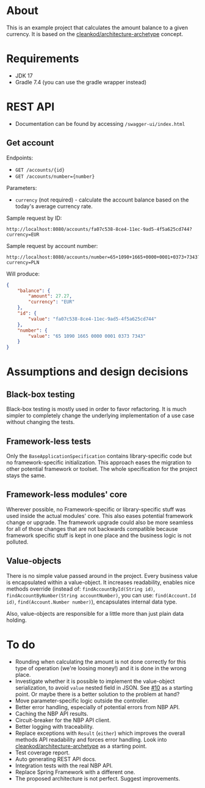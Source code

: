 # About
This is an example project that calculates the amount balance to a given currency. It is based on the [cleankod/architecture-archetype](https://github.com/cleankod/architecture-archetype) concept.

# Requirements
* JDK 17
* Gradle 7.4 (you can use the gradle wrapper instead)

# REST API
* Documentation can be found by accessing `/swagger-ui/index.html`
## Get account
Endpoints:
* `GET /accounts/{id}`
* `GET /accounts/number={number}`

Parameters:
* `currency` (not required) - calculate the account balance based on the today's average currency rate.

Sample request by ID:
```
http://localhost:8080/accounts/fa07c538-8ce4-11ec-9ad5-4f5a625cd744?currency=EUR
```

Sample request by account number:
```
http://localhost:8080/accounts/number=65+1090+1665+0000+0001+0373+7343?currency=PLN
```

Will produce:
```json
{
    "balance": {
        "amount": 27.27,
        "currency": "EUR"
    },
    "id": {
        "value": "fa07c538-8ce4-11ec-9ad5-4f5a625cd744"
    },
    "number": {
        "value": "65 1090 1665 0000 0001 0373 7343"
    }
}
```

# Assumptions and design decisions
## Black-box testing
Black-box testing is mostly used in order to favor refactoring. It is much simpler to completely change the underlying
implementation of a use case without changing the tests.

## Framework-less tests
Only the `BaseApplicationSpecification` contains library-specific code but no framework-specific initialization.
This approach eases the migration to other potential framework or toolset. The whole specification for the project
stays the same.

## Framework-less modules' core
Wherever possible, no Framework-specific or library-specific stuff was used inside the actual modules' core.
This also eases potential framework change or upgrade. The framework upgrade could also be more seamless for all
of those changes that are not backwards compatible because framework specific stuff is kept in one place and the
business logic is not polluted.

## Value-objects
There is no simple value passed around in the project. Every business value is encapsulated within a value-object.
It increases readability, enables nice methods override
(instead of: `findAccountById(String id)`, `findAccountByNumber(String accountNumber)`,
you can use: `find(Account.Id id)`, `find(Account.Number number)`), encapsulates internal data type.

Also, value-objects are responsible for a little more than just plain data holding.

# To do
* Rounding when calculating the amount is not done correctly for this type of operation (we're loosing money!) and it is done in the wrong place.
* Investigate whether it is possible to implement the value-object serialization, to avoid `value` nested field in JSON. See [#10](https://github.com/cleankod/currency-rate-converter/pull/10) as a starting point. Or maybe there is a better solution to the problem at hand?
* Move parameter-specific logic outside the controller.
* Better error handling, especially of potential errors from NBP API.
* Caching the NBP API results.
* Circuit-breaker for the NBP API client.
* Better logging with traceability.
* Replace exceptions with `Result` (`either`) which improves the overall methods API readability and forces error handling. Look into [cleankod/architecture-archetype](https://github.com/cleankod/architecture-archetype) as a starting point.
* Test coverage report.
* Auto generating REST API docs.
* Integration tests with the real NBP API.
* Replace Spring Framework with a different one.
* The proposed architecture is not perfect. Suggest improvements.
